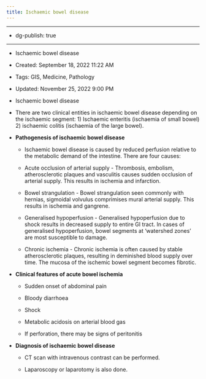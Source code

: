```yaml
---
title: Ischaemic bowel disease
---
```


- --

- dg-publish: true

- --

- Ischaemic bowel disease

- Created: September 18, 2022 11:22 AM

- Tags: GIS, Medicine, Pathology

- Updated: November 25, 2022 9:00 PM

- Ischaemic bowel disease

- There are two clinical entities in ischaemic bowel disease depending on the ischaemic segment: 1) Ischaemic enteritis (ischaemia of small bowel) 2) ischaemic colitis (ischaemia of the large bowel).

- **Pathogenesis of ischaemic bowel disease**
	 - Ischaemic bowel disease is caused by reduced perfusion relative to the metabolic demand of the intestine. There are four causes:

	 - Acute occlusion of arterial supply - Thrombosis, embolism, atherosclerotic plaques and vasculitis causes sudden occlusion of arterial supply. This results in ischemia and infarction.

	 - Bowel strangulation - Bowel strangulation seen commonly with hernias, sigmoidal volvulus comprimises mural arterial supply. This results in ischemia and gangrene.

	 - Generalised hypoperfusion - Generalised hypoperfusion due to shock results in decreased supply to entire GI tract. In cases of generalised hypoperfusion, bowel segments at ‘watershed zones’ are most susceptible to damage.

	 - Chronic ischemia - Chronic ischemia is often caused by stable atherosclerotic plaques, resulting in deminished blood supply over time. The mucosa of the ischemic bowel segment becomes fibrotic.

- **Clinical features of acute bowel ischemia**
	 - Sudden onset of abdominal pain

	 - Bloody diarrhoea

	 - Shock

	 - Metabolic acidosis on arterial blood gas

	 - If perforation, there may be signs of peritonitis

- **Diagnosis of ischaemic bowel disease**
	 - CT scan with intravenous contrast can be performed.

	 - Laparoscopy or laparotomy is also done.
